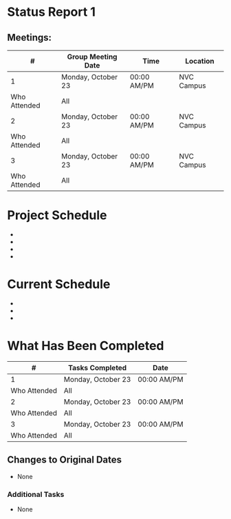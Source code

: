 # Status Report 1

## Meetings:
| # | Group Meeting Date | Time |	Location  |
| --- | --- | --- | --- |
| 1 | Monday, October 23 | 00:00 AM/PM | NVC Campus |			
| Who Attended | All |
| 2 | Monday, October 23 | 00:00 AM/PM | NVC Campus |			
| Who Attended | All |
| 3 | Monday, October 23 | 00:00 AM/PM | NVC Campus |			
| Who Attended | All |

# Project Schedule
*
*
*
*

# Current Schedule
*
*
*

# What Has Been Completed 
| # | Tasks Completed | Date |
| --- | --- | --- |
| 1 | Monday, October 23 | 00:00 AM/PM |			
| Who Attended | All |
| 2 | Monday, October 23 | 00:00 AM/PM | NVC Campus |			
| Who Attended | All |
| 3 | Monday, October 23 | 00:00 AM/PM | NVC Campus |			
| Who Attended | All |



## Changes to Original Dates 
* None

### Additional Tasks 
* None

